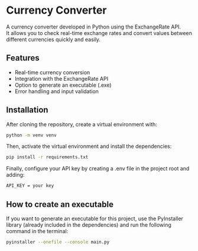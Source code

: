 # Currency Converter

A currency converter developed in Python using the ExchangeRate API.  
It allows you to check real-time exchange rates and convert values between different currencies quickly and easily.

## Features

- Real-time currency conversion
- Integration with the ExchangeRate API
- Option to generate an executable (.exe)
- Error handling and input validation

## Installation

After cloning the repository, create a virtual environment with:

```bash
python -m venv venv
```

Then, activate the virtual environment and install the dependencies:

```bash
pip install -r requirements.txt
```

Finally, configure your API key by creating a .env file in the project root and adding:

```bash
API_KEY = your key
```

## How to create an executable

If you want to generate an executable for this project, use the PyInstaller library (already included in the dependencies) and run the following command in the terminal:

```bash
pyinstaller --onefile --console main.py
```
